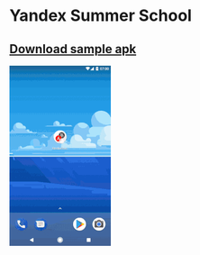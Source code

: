 # Yandex Summer School


## [Download sample apk][1]
[1]: https://github.com/armcha/summer_school/blob/master/file/YandexSummerSchool.apk

![](file/demo.gif)


